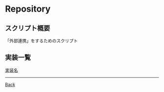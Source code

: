 # Repository

## スクリプト概要

「外部連携」をするためのスクリプト

## 実装一覧

[実装名](./__Todo/README.md)

---
[Back](../README.md)  